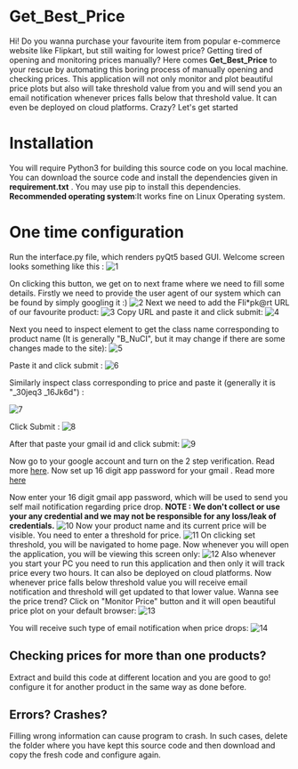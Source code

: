 # Get_Best_Price

Hi! Do you wanna purchase your favourite item from popular e-commerce website like Flipkart, but still waiting for lowest price? Getting tired of opening and monitoring prices manually? Here comes  **Get_Best_Price** to  your rescue by automating this boring process of manually opening and checking prices. This application will not only monitor and plot beautiful price plots but also will take threshold value from you and will send you an email notification whenever prices falls below that threshold value. It can even be deployed on cloud platforms. Crazy? Let's get started


# Installation

You will require Python3 for building this source code on you local machine. You can download the source code and install the dependencies given in **requirement.txt** . You may use pip to install this dependencies. **Recommended operating system**:It works fine on Linux Operating system.

# One time configuration

Run the interface.py file, which renders pyQt5 based GUI. Welcome screen looks something like this : 
![1](https://user-images.githubusercontent.com/57291338/118175699-148a7880-b44e-11eb-814c-ade98af44419.png)

On clicking this button, we get on to next frame where we need to fill some details. Firstly we need to provide the user agent of our system which can be found by simply googling it :) 
![2](https://user-images.githubusercontent.com/57291338/118175908-59161400-b44e-11eb-9d7b-c278919acbdb.png)
Next we need to add the Fli*pk@rt URL of our favourite product: 
![3](https://user-images.githubusercontent.com/57291338/118176034-81057780-b44e-11eb-9e46-917849310b85.png)
Copy URL and paste it and click submit:
![4](https://user-images.githubusercontent.com/57291338/118176146-a85c4480-b44e-11eb-96fa-88668f5007e7.png)


Next you need to inspect element to get the class name corresponding to product name (It is generally "B_NuCI", but it may change if there are some changes made to the site):
![5](https://user-images.githubusercontent.com/57291338/118176259-d17cd500-b44e-11eb-9bec-8cde671b9f9f.png)

Paste it and click submit :
![6](https://user-images.githubusercontent.com/57291338/118176507-202a6f00-b44f-11eb-9976-84e037e81292.png)

Similarly inspect class corresponding to price and paste it (generally it is "_30jeq3 _16Jk6d") :

![7](https://user-images.githubusercontent.com/57291338/118176696-61bb1a00-b44f-11eb-9079-e6a366042b7c.png)

  Click Submit :
![8](https://user-images.githubusercontent.com/57291338/118176711-67186480-b44f-11eb-93eb-0119c78d82c5.png)

After that paste your gmail id and click submit:
![9](https://user-images.githubusercontent.com/57291338/118176880-96c76c80-b44f-11eb-8687-2146c9c313cd.png)

Now go to your google account and turn on the 2 step verification. Read more <a href ="https://www.google.com/landing/2step/">here</a>.
Now set up 16 digit app password for your gmail . Read more <a href="https://support.google.com/mail/answer/185833?hl=en#:~:text=An%20App%20Password%20is%20a,2%2DStep%20Verification%20turned%20on.">here</a>

Now enter your 16 digit gmail app password, which will be used to send you self mail notification regarding price drop. **NOTE : We don't collect or use your any credential and we may not be responsible for any loss/leak of credentials.**
![10](https://user-images.githubusercontent.com/57291338/118177612-8a8fdf00-b450-11eb-9db9-88d293cc0fcd.png)
Now your product name and its current price will be visible. You need to enter a threshold for price. 
![11](https://user-images.githubusercontent.com/57291338/118177804-cfb41100-b450-11eb-89bd-4cff92280990.png)
On clicking set threshold, you will be navigated to home page. Now whenever you will open the application, you will be viewing this screen only:
![12](https://user-images.githubusercontent.com/57291338/118177975-08ec8100-b451-11eb-9010-7f54ee20a009.png)
Also whenever you start your PC you need to run this application and then only it will track price every two hours. It can also be deployed on cloud platforms.
Now whenever price falls below threshold value you will receive email notification and threshold will get updated to that lower value. Wanna see the price trend? Click on "Monitor Price" button and it will open beautiful price plot on your default browser:
![13](https://user-images.githubusercontent.com/57291338/118179081-6e8d3d00-b452-11eb-9d68-fc42810f767c.png)

You will receive such type of email notification when price drops:
![14](https://user-images.githubusercontent.com/57291338/118180452-2a02a100-b454-11eb-97a1-210b57b9b8e5.png)
 

## Checking prices for more than one products?

Extract and build this code at different location and you are good to go! configure it for another product in the same way as done before.

## Errors? Crashes?
Filling wrong information can cause program to crash. In such cases, delete the folder where you have kept this source code and then download and copy the fresh code and configure again.
